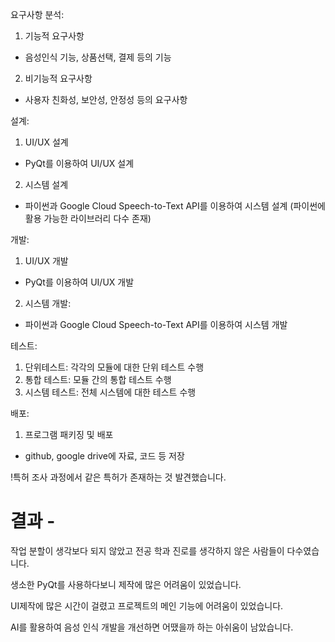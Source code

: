 요구사항 분석:
1. 기능적 요구사항
- 음성인식 기능, 상품선택, 결제 등의 기능
2. 비기능적 요구사항
- 사용자 친화성, 보안성, 안정성 등의 요구사항

설계:
1. UI/UX 설계
- PyQt를 이용하여 UI/UX 설계
2. 시스템 설계
- 파이썬과 Google Cloud Speech-to-Text API를 이용하여 시스템 설계
(파이썬에 활용 가능한 라이브러리 다수 존재)

개발:
1. UI/UX 개발
- PyQt를 이용하여 UI/UX 개발
2. 시스템 개발:
- 파이썬과 Google Cloud Speech-to-Text API를 이용하여 시스템 개발

테스트:
1. 단위테스트: 각각의 모듈에 대한 단위 테스트 수행
2. 통합 테스트: 모듈 간의 통합 테스트 수행
3. 시스템 테스트: 전체 시스템에 대한 테스트 수행

배포: 
1. 프로그램 패키징 및 배포

- github, google drive에 자료, 코드 등 저장

!특허 조사 과정에서 같은 특허가 존재하는 것 발견했습니다.


# 결과 -

작업 분할이 생각보다 되지 않았고 전공 학과 진로를 생각하지 않은 사람들이 다수였습니다.

생소한 PyQt를 사용하다보니 제작에 많은 어려움이 있었습니다.

UI제작에 많은 시간이 걸렸고 프로젝트의 메인 기능에 어려움이 있었습니다.

AI를 활용하여 음성 인식 개발을 개선하면 어땠을까 하는 아쉬움이 남았습니다.

